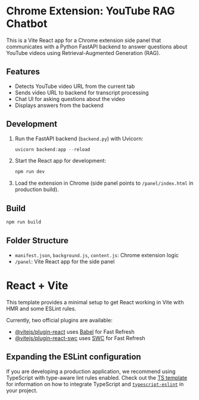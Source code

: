 # Chrome Extension: YouTube RAG Chatbot

This is a Vite React app for a Chrome extension side panel that communicates with a Python FastAPI backend to answer questions about YouTube videos using Retrieval-Augmented Generation (RAG).

## Features
- Detects YouTube video URL from the current tab
- Sends video URL to backend for transcript processing
- Chat UI for asking questions about the video
- Displays answers from the backend

## Development
1. Run the FastAPI backend (`backend.py`) with Uvicorn:
   ```powershell
   uvicorn backend:app --reload
   ```
2. Start the React app for development:
   ```powershell
   npm run dev
   ```
3. Load the extension in Chrome (side panel points to `/panel/index.html` in production build).

## Build
```powershell
npm run build
```

## Folder Structure
- `manifest.json`, `background.js`, `content.js`: Chrome extension logic
- `/panel`: Vite React app for the side panel

# React + Vite

This template provides a minimal setup to get React working in Vite with HMR and some ESLint rules.

Currently, two official plugins are available:

- [@vitejs/plugin-react](https://github.com/vitejs/vite-plugin-react/blob/main/packages/plugin-react) uses [Babel](https://babeljs.io/) for Fast Refresh
- [@vitejs/plugin-react-swc](https://github.com/vitejs/vite-plugin-react/blob/main/packages/plugin-react-swc) uses [SWC](https://swc.rs/) for Fast Refresh

## Expanding the ESLint configuration

If you are developing a production application, we recommend using TypeScript with type-aware lint rules enabled. Check out the [TS template](https://github.com/vitejs/vite/tree/main/packages/create-vite/template-react-ts) for information on how to integrate TypeScript and [`typescript-eslint`](https://typescript-eslint.io) in your project.
